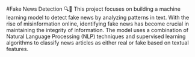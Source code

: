 
#Fake News Detection 🔍📰
This project focuses on building a machine learning model to detect fake news by analyzing patterns in text. With the rise of misinformation online, identifying fake news has become crucial in maintaining the integrity of information. The model uses a combination of Natural Language Processing (NLP) techniques and supervised learning algorithms to classify news articles as either real or fake based on textual features.
